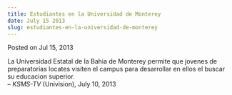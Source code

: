 ```yaml
---
title: Estudiantes en la Universidad de Monterey
date: July 15 2013
slug: estudiantes-en-la-universidad-de-monterey
---
```


 



<span class="date">Posted on Jul 15, 2013    </span>
<p>La Universidad Estatal de la Bahia de Monterey permite que
jovenes de preparatorias locates visiten el campus para desarrollar
en ellos el buscar su educacion superior.<br>
&#x2013; <em>KSMS-TV</em> (Univision), July 10, 2013</br></p>





 
